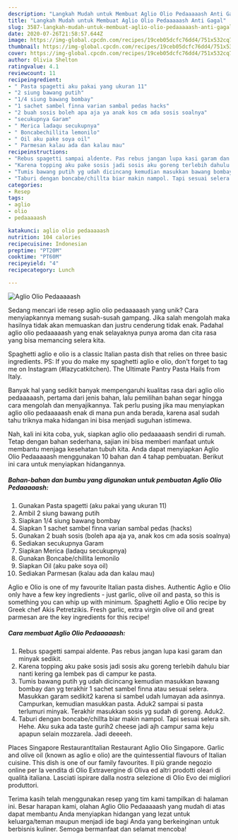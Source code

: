 ```yaml
---
description: "Langkah Mudah untuk Membuat Aglio Olio Pedaaaaash Anti Gagal"
title: "Langkah Mudah untuk Membuat Aglio Olio Pedaaaaash Anti Gagal"
slug: 3587-langkah-mudah-untuk-membuat-aglio-olio-pedaaaaash-anti-gagal
date: 2020-07-26T21:58:57.644Z
image: https://img-global.cpcdn.com/recipes/19ceb05dcfc76dd4/751x532cq70/aglio-olio-pedaaaaash-foto-resep-utama.jpg
thumbnail: https://img-global.cpcdn.com/recipes/19ceb05dcfc76dd4/751x532cq70/aglio-olio-pedaaaaash-foto-resep-utama.jpg
cover: https://img-global.cpcdn.com/recipes/19ceb05dcfc76dd4/751x532cq70/aglio-olio-pedaaaaash-foto-resep-utama.jpg
author: Olivia Shelton
ratingvalue: 4.1
reviewcount: 11
recipeingredient:
- " Pasta spagetti aku pakai yang ukuran 11"
- "2 siung bawang putih"
- "1/4 siung bawang bombay"
- "1 sachet sambel finna varian sambal pedas hacks"
- "2 buah sosis boleh apa aja ya anak kos cm ada sosis soalnya"
- "secukupnya Garam"
- " Merica ladaqu secukupnya"
- " Boncabechillita lemonilo"
- " Oil aku pake soya oil"
- " Parmesan kalau ada dan kalau mau"
recipeinstructions:
- "Rebus spagetti sampai aldente. Pas rebus jangan lupa kasi garam dan minyak sedikit."
- "Karena topping aku pake sosis jadi sosis aku goreng terlebih dahulu biar nanti kering ga lembek pas di campur ke pasta."
- "Tumis bawang putih yg udah dicincang kemudian masukkan bawang bombay dan yg terakhir 1 sachet sambel finna atau sesuai selera. Masukkan garam sedikit2 karena si sambel udah lumayan ada asinnya. Campurkan, kemudian masukkan pasta. Aduk2 sampai si pasta terlumuri minyak. Terakhir masukkan sosis yg sudah di goreng. Aduk2."
- "Taburi dengan boncabe/chillta biar makin nampol. Tapi sesuai selera sih. Hehe. Aku suka ada taste gurih2 cheese jadi ajh campur sama keju apapun selain mozzarela. Jadi deeeeh."
categories:
- Resep
tags:
- aglio
- olio
- pedaaaaash

katakunci: aglio olio pedaaaaash 
nutrition: 104 calories
recipecuisine: Indonesian
preptime: "PT20M"
cooktime: "PT60M"
recipeyield: "4"
recipecategory: Lunch

---
```



![Aglio Olio Pedaaaaash](https://img-global.cpcdn.com/recipes/19ceb05dcfc76dd4/751x532cq70/aglio-olio-pedaaaaash-foto-resep-utama.jpg)

Sedang mencari ide resep aglio olio pedaaaaash yang unik? Cara menyiapkannya memang susah-susah gampang. Jika salah mengolah maka hasilnya tidak akan memuaskan dan justru cenderung tidak enak. Padahal aglio olio pedaaaaash yang enak selayaknya punya aroma dan cita rasa yang bisa memancing selera kita.

Spaghetti aglio e olio is a classic Italian pasta dish that relies on three basic ingredients. PS: If you do make my spaghetti aglio e olio, don&#39;t forget to tag me on Instagram (#lazycatkitchen). The Ultimate Pantry Pasta Hails from Italy.

Banyak hal yang sedikit banyak mempengaruhi kualitas rasa dari aglio olio pedaaaaash, pertama dari jenis bahan, lalu pemilihan bahan segar hingga cara mengolah dan menyajikannya. Tak perlu pusing jika mau menyiapkan aglio olio pedaaaaash enak di mana pun anda berada, karena asal sudah tahu triknya maka hidangan ini bisa menjadi suguhan istimewa.


Nah, kali ini kita coba, yuk, siapkan aglio olio pedaaaaash sendiri di rumah. Tetap dengan bahan sederhana, sajian ini bisa memberi manfaat untuk membantu menjaga kesehatan tubuh kita. Anda dapat menyiapkan Aglio Olio Pedaaaaash menggunakan 10 bahan dan 4 tahap pembuatan. Berikut ini cara untuk menyiapkan hidangannya.

<!--inarticleads1-->

##### Bahan-bahan dan bumbu yang digunakan untuk pembuatan Aglio Olio Pedaaaaash:

1. Gunakan  Pasta spagetti (aku pakai yang ukuran 11)
1. Ambil 2 siung bawang putih
1. Siapkan 1/4 siung bawang bombay
1. Siapkan 1 sachet sambel finna varian sambal pedas (hacks)
1. Gunakan 2 buah sosis (boleh apa aja ya, anak kos cm ada sosis soalnya)
1. Sediakan secukupnya Garam
1. Siapkan  Merica (ladaqu secukupnya)
1. Gunakan  Boncabe/chillita lemonilo
1. Siapkan  Oil (aku pake soya oil)
1. Sediakan  Parmesan (kalau ada dan kalau mau)


Aglio e Olio is one of my favourite Italian pasta dishes. Authentic Aglio e Olio only have a few key ingredients - just garlic, olive oil and pasta, so this is something you can whip up with minimum. Spaghetti Aglio e Olio recipe by Greek chef Akis Petretzikis. Fresh garlic, extra virgin olive oil and great parmesan are the key ingredients for this recipe! 

<!--inarticleads2-->

##### Cara membuat Aglio Olio Pedaaaaash:

1. Rebus spagetti sampai aldente. Pas rebus jangan lupa kasi garam dan minyak sedikit.
1. Karena topping aku pake sosis jadi sosis aku goreng terlebih dahulu biar nanti kering ga lembek pas di campur ke pasta.
1. Tumis bawang putih yg udah dicincang kemudian masukkan bawang bombay dan yg terakhir 1 sachet sambel finna atau sesuai selera. Masukkan garam sedikit2 karena si sambel udah lumayan ada asinnya. Campurkan, kemudian masukkan pasta. Aduk2 sampai si pasta terlumuri minyak. Terakhir masukkan sosis yg sudah di goreng. Aduk2.
1. Taburi dengan boncabe/chillta biar makin nampol. Tapi sesuai selera sih. Hehe. Aku suka ada taste gurih2 cheese jadi ajh campur sama keju apapun selain mozzarela. Jadi deeeeh.


Places Singapore RestaurantItalian Restaurant Aglio Olio Singapore. Garlic and olive oil (known as aglio e olio) are the quintessential flavours of Italian cuisine. This dish is one of our family favourites. Il più grande negozio online per la vendita di Olio Extravergine di Oliva ed altri prodotti oleari di qualità italiana. Lasciati ispirare dalla nostra selezione di Olio Evo dei migliori produttori. 

Terima kasih telah menggunakan resep yang tim kami tampilkan di halaman ini. Besar harapan kami, olahan Aglio Olio Pedaaaaash yang mudah di atas dapat membantu Anda menyiapkan hidangan yang lezat untuk keluarga/teman maupun menjadi ide bagi Anda yang berkeinginan untuk berbisnis kuliner. Semoga bermanfaat dan selamat mencoba!
